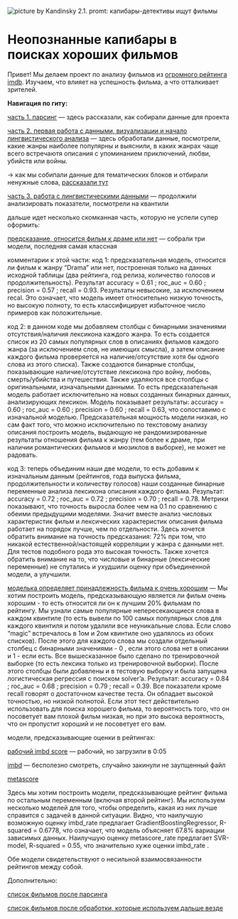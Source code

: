 ![picture by Kandinsky 2.1. promt: капибары-детективы ищут фильмы](https://img2.rudalle.ru/images/3d/d1/ca/3dd1ca4674c9453c948751d0c15f671c_00000.jpg)
# Неопознанные капибары в поисках хороших фильмов

Привет! Мы делаем проект по анализу фильмов из [огромного рейтинга imdb]([url](https://www.imdb.com/search/title/?title_type=feature)). Изучаем, что влияет на успешность фильма, а что отталкивает зрителей.

**Навигация по гиту:**

[часть 1. парсинг](https://github.com/nikagarnova/Andan_project2023/blob/main/pt_1_parsing.ipynb) — здесь рассказали, как собирали данные для проекта

[часть 2. первая работа с данными, визуализации и начало лингвистического анализа](https://github.com/nikagarnova/Andan_project2023/blob/main/pt_2_data.ipynb) — здесь обработали данные, посмотрели, какие жанры наиболее популярны и выяснили, в каких жанрах чаще всего встречаютя описания с упоминанием приключений, любви, убийств или войны.

-> как мы собипали данные для тематических блоков и отбирали ненужные слова, [рассказали тут](https://github.com/nikagarnova/Andan_project2023/blob/main/additional_wordlists.ipynb)

[часть 3. работа с лингвистическими данными](https://github.com/nikagarnova/Andan_project2023/blob/main/pt_3_lingvojokes.ipynb) — продолжили анализировать показатели, посмотрели на квантили

дальше идет несколько скомканная часть, которую не успели супер оформить:

[предсказание, относится фильм к драме или нет](https://github.com/nikagarnova/Andan_project2023/blob/main/%D0%9F%D1%80%D0%BE%D0%B5%D0%BA%D1%82_6%20(2).ipynb) — собрали три модели, последняя самая классная

комментарии к этой части:
код 1: предсказательная модель, относится ли фильм к жанру “Drama” или нет, построенная только на данных исходной таблицы (два рейтинга, год релиза,  количество голосов и продолжительность). Результат accuracy =  0.61 ; roc_auc =  0.60 ; precision =  0.57 ; recall =  0.93. Результаты невысокие, за исключением recal. Это означает, что модель имеет относительно низкую точность, но высокую полноту,  то есть классифицирует избыточное число примеров как положительные.

код 2: в данном коде мы добавляем столбцы с бинарными значениями отсутствия/наличия лексикона каждого жанра. То есть создается список из 20 самых популярных слов в описаниях фильмов каждого жанра (за исключением слов, не имеющих смысла), а затем описание каждого фильма проверяется на наличие/отсутствие хотя бы одного слова из этого списка). Также создаются бинарные столбцы, показывающие наличие/отсутствие лексикона про войну, любовь, смерть/убийства и путешествия. Также удаляются все столбцы с оригинальными, изначальными данными. То есть предсказательная модель работает исключительно на новых созданных бинарных данных, анализирующих лексикон. Модель показывает результаты: accuracy =  0.60 ; roc_auc =  0.60 ; precision =  0.60 ; recall =  0.63, что сопоставимо с изначальной моделью. Предсказательная мощность модели низкая, но сам факт того, что можно исключительно по текстовому анализу описания построить модель, выдающую не рандомизированные результаты отношения фильма к жанру (тем более к драме, при наличии романтических фильмов и мюзиклов в выборке), не может не радовать.

код 3: теперь объединим наши две модели, то есть добавим к изначальным данным (рейтингов, года выпуска фильма, продолжительности и количеству голосов) наши созданные бинарные переменные анализа лексикона описания каждого фильма. Результат: accuracy =  0.72 ; roc_auc =  0.72 ; precision =  0.70 ; recall =  0.78. Метрики показывают, что точность выросла более чем на 0.1 по сравнению с обеими предыдущими моделями. Значит вместе анализ числовых характеристик фильм и лексических характеристик описания фильма работает на порядок лучше, чем по отдельности.
Здесь хочется обратить внимание на точность предсказания: 72% при том, что никакой естественной/настоящей корреляции у жанра с данными нет. Для тестов подобного рода это высокая точность. Также хочется обратить внимание на то, что числовые и бинарные (лексические переменные) не спутались и ухудшили оценку при объединенной модели, а улучшили. 

[моделька определяет принадлежность фильма к очень хорошим](https://github.com/nikagarnova/Andan_project2023/blob/main/%D0%9F%D1%80%D0%BE%D0%B5%D0%BA%D1%82_7.ipynb) — Мы хотим построить модель, предсказывающую является ли фильм очень хорошим - то есть относится ли он к лучшим 20% фильмам по рейтингу.
Мы узнали самые популярные непересекающиеся слова в каждом квинтиле (то есть вывели по 100 самых популярных слов для каждого квинтиля и потом удалили все неуникальные слова. Если слово “magic” встречалось в 1ом и 2ом квинтиле оно удалялось из обоих списков). После этого для каждого слова мы создали отдельный столбец с бинарными значениями - 0 , если этого слова нет в описании и 1 - если есть.
Все вышесказанное было сделано по тренировочной выборке (то есть лексика только из тренировочной выборки). После этого столбцы были добавлены и в тестовую выборку и была запущена логистическая регрессия с поиском solver’a. Результат: accuracy =  0.84 ; roc_auc =  0.68 ; precision =  0.79 ; recall =  0.39. Все показатели кроме recall говорят о достаточном качестве теста. Он обладает высокой точностью, но низкой полнотой. Если этот тест действительно использовать для поиска хорошего фильма, то вероятность того, что он посоветует вам плохой фильм низкая, но при это высока вероятность, что он пропустит хороший и не посоветует его вам.

модели, предсказывающие оценки в рейтингах:

[рабочий imbd score](https://github.com/nikagarnova/Andan_project2023/blob/main/%D0%BF%D1%80%D0%BE%D0%B5%D0%BA%D1%82_imbd.ipynb) — рабочий, но загрузили в 0:05

[imbd](https://github.com/nikagarnova/Andan_project2023/blob/main/%D0%9F%D1%80%D0%BE%D0%B5%D0%BA%D1%82%201.2.ipynb) — бесполезно смотреть, случайно закинули не заупщенный файл

[metascore](https://github.com/nikagarnova/Andan_project2023/blob/main/%D0%BF%D1%80%D0%BE%D0%B5%D0%BA%D1%82_%D0%BC%D0%B5%D1%82%D0%B0%D1%81%D0%BA%D0%BE%D1%80.ipynb)

Здесь мы хотим построить модели, предсказывающие рейтинг фильма по остальным переменным (включая второй рейтинг). Мы используем несколько моделей для того, чтобы определить, какая из них лучше справится с задачей в данной ситуации.
Видно, что наилучшую возможную оценку imbd_rate предлагает GradientBoostingRegressor,  R-squared = 0.6778, что означает, что модель объясняет 67.8% вариации зависимых данных. Наилучшую оценку metascore_rate предлагает SVR-model, R-squared = 0.55, что значительно хуже оценки imbd_rate .

Обе модели свидетельствуют о несильной взаимосвязанности рейтингов между собой.

Дополнительно:

[список фильмов после парсинга](https://github.com/nikagarnova/Andan_project2023/blob/main/list.csv)

[список фильмов после обработки, которые используем дальше везде](https://github.com/nikagarnova/Andan_project2023/blob/main/result.csv)
